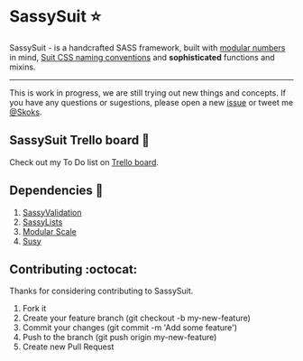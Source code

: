 SassySuit :star:
=========

SassySuit - is a handcrafted SASS framework, built with [modular numbers](https://github.com/at-import/modular-scale) in mind, [Suit CSS naming conventions](https://github.com/suitcss/suit/blob/master/doc/naming-conventions.md) and __sophisticated__ functions and mixins. 
<hr>

This is work in progress, we are still trying out new things and concepts.
If you have any questions or sugestions, please open a new [issue](https://github.com/SassySuit/sassySuit/issues/new) 
or tweet me [@Skoks](https://twitter.com/VladimirSkoks).

## SassySuit Trello board :construction:

Check out my To Do list on [Trello board](https://trello.com/b/auSCHtYg/development).

## Dependencies :gem:

1. [SassyValidation](https://github.com/Skoks/sassyValidation)
2. [SassyLists](https://github.com/at-import/SassyLists)
3. [Modular Scale](https://github.com/at-import/modular-scale)
4. [Susy](https://github.com/ericam/susy/)

## Contributing :octocat:

Thanks for considering contributing to SassySuit.

1. Fork it 
2. Create your feature branch (git checkout -b my-new-feature)
3. Commit your changes (git commit -m 'Add some feature')
4. Push to the branch (git push origin my-new-feature)
5. Create new Pull Request

